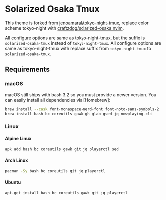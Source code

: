 # Solarized Osaka Tmux

This theme is forked from [jenoamaral/tokyo-night-tmux](https://github.com/janoamaral/tokyo-night-tmux), replace color scheme tokyo-night with [craftzdog/solarized-osaka.nvim](https://github.com/craftzdog/solarized-osaka.nvim).

All configure options are same as tokyo-night-tmux, but the suffix is `solarized-osaka-tmux` instead of `tokyo-night-tmux`.
All configure options are same as tokyo-night-tmux with replace suffix from `tokyo-night-tmux` to `solarized-osaka-tmux`.

## Requirements

### macOS

macOS still ships with bash 3.2 so you must provide a newer version.
You can easily install all dependencies via [Homebrew]:

```bash
brew install --cask font-monaspace-nerd-font font-noto-sans-symbols-2
brew install bash bc coreutils gawk gh glab gsed jq nowplaying-cli
```

### Linux

#### Alpine Linux

```bash
apk add bash bc coreutils gawk git jq playerctl sed
```

#### Arch Linux

```bash
pacman -Sy bash bc coreutils git jq playerctl
```

#### Ubuntu

```bash
apt-get install bash bc coreutils gawk git jq playerctl
```
